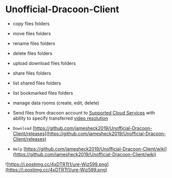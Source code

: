 # Unofficial-Dracoon-Client

* copy files folders
* move files folders
* rename files folders
* delete files folders
* upload download files folders
* share files folders
* list shared files folders
* list bookmarked files folders
* manage data rooms (create, edit, delete)
* Send files from dracoon account to [Supported Cloud Services](https://github.com/loudKode/Easy-Cloud-Integration/wiki/Supported-Cloud-Services) with ability to specify transferred [video resolution](https://i.postimg.cc/HsVnV1tC/ure-Wiz660.png)


* `Download`
[https://github.com/jamesheck2019/Unofficial-Dracoon-Client/releases](https://github.com/jamesheck2019/Unofficial-Dracoon-Client/releases)
* `Help`
[https://github.com/jamesheck2019/Unofficial-Dracoon-Client/wiki](https://github.com/jamesheck2019/Unofficial-Dracoon-Client/wiki)

![https://i.postimg.cc/4xDTRTt1/ure-Wiz599.png](https://i.postimg.cc/4xDTRTt1/ure-Wiz599.png)
